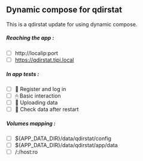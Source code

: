 ## Dynamic compose for qdirstat
This is a qdirstat update for using dynamic compose.
##### Reaching the app :
- [ ] http://localip:port
- [ ] https://qdirstat.tipi.local
##### In app tests :
- [ ] 📝 Register and log in
- [ ] 🖱 Basic interaction
- [ ] 🌆 Uploading data
- [ ] 🔄 Check data after restart
##### Volumes mapping :
- [ ] ${APP_DATA_DIR}/data/qdirstat/config
- [ ] ${APP_DATA_DIR}/data/qdirstat/app/data
- [ ] /:/host:ro
